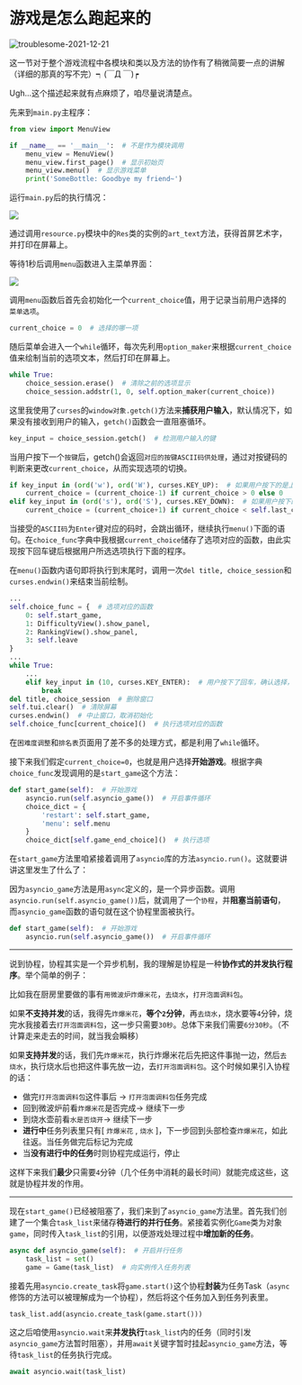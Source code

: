 # 游戏是怎么跑起来的

![troublesome-2021-12-21](https://cdn.jsdelivr.net/gh/cat-note/bottleassets@latest/img/troublesome-2021-12-21.jpg)  

这一节对于整个游戏流程中各模块和类以及方法的协作有了稍微简要一点的讲解（详细的那真的写不完）┑(￣Д ￣)┍  

Ugh...这个描述起来就有点麻烦了，咱尽量说清楚点。

先来到```main.py```主程序：  

```python
from view import MenuView

if __name__ == '__main__':  # 不是作为模块调用
    menu_view = MenuView()
    menu_view.first_page()  # 显示初始页
    menu_view.menu()  # 显示游戏菜单
    print('SomeBottle: Goodbye my friend~')
```

运行```main.py```后的执行情况：

![](https://cdn.jsdelivr.net/gh/SomeBottle/skline@main/docs/pics/startgame-1.png)  

通过调用```resource.py```模块中的```Res```类的实例的```art_text```方法，获得首屏艺术字，并打印在屏幕上。  

等待1秒后调用```menu```函数进入主菜单界面：

![](https://cdn.jsdelivr.net/gh/SomeBottle/skline@main/docs/pics/callgraph-menu.png)  

调用```menu```函数后首先会初始化一个```current_choice```值，用于记录当前用户选择的```菜单选项```。  

```python
current_choice = 0  # 选择的哪一项
```

随后菜单会进入一个```while```循环，每次先利用```option_maker```来根据```current_choice```值来绘制当前的选项文本，然后打印在屏幕上。

```python
while True:
    choice_session.erase()  # 清除之前的选项显示
    choice_session.addstr(1, 0, self.option_maker(current_choice))
```

这里我使用了```curses```的```window对象.getch()```方法来**捕获用户输入**，默认情况下，如果没有接收到用户的输入，```getch()```函数会一直阻塞循环。

```python
key_input = choice_session.getch()  # 检测用户输入的键
```

当用户按下一个```按键```后，getch()会返回```对应的按键ASCII码供处理```，通过对按键码的判断来更改```current_choice```，从而实现选项的切换。  

```python
if key_input in (ord('w'), ord('W'), curses.KEY_UP):  # 如果用户按下的是上键，选项指针上调
    current_choice = (current_choice-1) if current_choice > 0 else 0
elif key_input in (ord('s'), ord('S'), curses.KEY_DOWN):  # 如果用户按下的是下键，选项指针上调
    current_choice = (current_choice+1) if current_choice < self.last_choice else self.last_choice
```

当接受的```ASCII码```为```Enter```键对应的码时，会跳出循环，继续执行```menu()```下面的语句。在```choice_func```字典中我根据```current_choice```储存了选项对应的函数，由此实现按下回车键后根据用户所选选项执行下面的程序。  

在```menu()```函数内语句即将执行到末尾时，调用一次```del title, choice_session```和```curses.endwin()```来结束当前绘制。

```python
...
self.choice_func = {  # 选项对应的函数
    0: self.start_game,
    1: DifficultyView().show_panel,
    2: RankingView().show_panel,
    3: self.leave
}
...
while True:
    ...
    elif key_input in (10, curses.KEY_ENTER):  # 用户按下了回车，确认选择，跳出循环
        break
del title, choice_session  # 删除窗口
self.tui.clear()  # 清除屏幕
curses.endwin()  # 中止窗口，取消初始化
self.choice_func[current_choice]()  # 执行选项对应的函数
```

在```困难度调整```和```排名表```页面用了差不多的处理方式，都是利用了```while```循环。  

接下来我们假定```current_choice=0```，也就是用户选择**开始游戏**。根据字典```choice_func```发现调用的是```start_game```这个方法：  

```python
def start_game(self):  # 开始游戏
    asyncio.run(self.asyncio_game())  # 开启事件循环
    choice_dict = {
        'restart': self.start_game,
        'menu': self.menu
    }
    choice_dict[self.game_end_choice]()  # 执行选项
```

在```start_game```方法里咱紧接着调用了```asyncio```库的方法```asyncio.run()```。这就要讲讲这里发生了什么了：  

因为```asyncio_game```方法是用```async```定义的，是一个异步函数。调用```asyncio.run(self.asyncio_game())```后，就调用了一个```协程```，并**阻塞当前语句**，而```asyncio_game```函数的语句就在这个协程里面被执行。  

```python
def start_game(self):  # 开始游戏
    asyncio.run(self.asyncio_game())  # 开启事件循环
```

------
说到协程，协程其实是一个异步机制，我的理解是协程是一种**协作式的并发执行程序**。举个简单的例子：  

比如我在厨房里要做的事有```用微波炉炸爆米花```，```去烧水```，```打开泡面调料包```。  

如果**不支持并发**的话，我得先```炸爆米花```，**等个```2```分钟**，再```去烧水```，烧水要等```4```分钟，烧完水我接着去```打开泡面调料包```，这一步只需要```30秒```。总体下来我们需要```6分30秒```。（不计算走来走去的时间，就当我会瞬移）  

如果**支持并发**的话，我们先```炸爆米花```，执行炸爆米花后先把这件事抛一边，然后```去烧水```，执行烧水后也把这件事先放一边，去```打开泡面调料包```。这个时候如果引入协程的话：

* 做完```打开泡面调料包```这件事后 -> ```打开泡面调料包```任务完成  
* 回到微波炉前看```炸爆米花```是否完成-> 继续下一步  
* 到烧水壶前看```水是否烧开```-> 继续下一步
* **进行中**任务列表里只有[ ```炸爆米花``` , ```烧水``` ]，下一步回到头部检查```炸爆米花```，如此往返。当任务做完后标记为完成
* 当**没有进行中的任务**时则协程完成运行，停止  

这样下来我们**最少**只需要```4```分钟（几个任务中消耗的最长时间）就能完成这些，这就是协程并发的作用。

------

现在```start_game()```已经被阻塞了，我们来到了```asyncio_game```方法里。首先我们创建了一个集合```task_list```来储存**待进行的并行任务**。紧接着实例化```Game```类为对象```game```，同时传入```task_list```的引用，以便游戏处理过程中**增加新的任务**。  

```python
async def asyncio_game(self):  # 开启并行任务
    task_list = set()
    game = Game(task_list)  # 向实例传入任务列表
```

接着先用```asyncio.create_task```将```game.start()```这个协程**封装**为任务Task（```async```修饰的方法可以被理解成为一个协程），然后将这个任务加入到任务列表里。

```python
task_list.add(asyncio.create_task(game.start()))
```

这之后咱使用```asyncio.wait```来**并发执行**```task_list```内的任务（同时引发```asyncio_game```方法暂时阻塞），并用```await```关键字暂时挂起```asyncio_game```方法，等待```task_list```的任务执行完成。  

```python
await asyncio.wait(task_list)
```